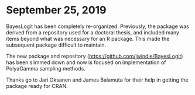 # September 25, 2019

BayesLogit has been completely re-organized. Previously, the package was derived
from a repository used for a doctoral thesis, and included many items beyond
what was necessary for an R package. This made the subsequent package difficult
to maintain.

The new package and repository (<https://github.com/jwindle/BayesLogit>) has
been slimmed down and now is focused on implementation of PolyaGamma sampling
methods.

Thanks go to Jari Oksanen and James Balamuta for their help in getting the
package ready for CRAN. 
